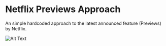 
# Netflix Previews Approach
An simple hardcoded approach to the latest announced feature (Previews) by Netflix.

![Alt Text](https://media.giphy.com/media/j9UHn1Qw2C2oaU7AQM/giphy.gif)



